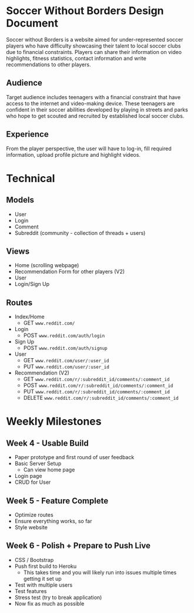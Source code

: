 # Soccer Without Borders Design Document
Soccer without Borders is a website aimed for under-represented soccer players who have difficulty showcasing their talent to local soccer clubs due to financial constraints. Players can share their information on video highlights, fitness statistics, contact information and write recommendations to other players.


## Audience

Target audience includes teenagers with a financial constraint that have access to the internet and video-making device. These teenagers are confident in their soccer abilities developed by playing in streets and parks who hope to get scouted and recruited by established local soccer clubs.


## Experience

From the player perspective, the user will have to log-in, fill required information, upload profile picture and highlight videos.


# Technical
## Models
- User
- Login
- Comment
- Subreddit (community - collection of threads + users)

## Views
- Home (scrolling webpage)
- Recommendation Form for other players (V2)
- User
- Login/Sign Up

## Routes
- Index/Home
    - GET `www.reddit.com/`
- Login
    - POST `www.reddit.com/auth/login`
- Sign Up
    - POST  `www.reddit.com/auth/signup`
- User
    - GET  `www.reddit.com/user/:user_id`
    - PUT `www.reddit.com/user/:user_id`
- Recommendation (V2)
    - GET `www.reddit.com/r/:subreddit_id/comments/:comment_id`
    - POST `www.reddit.com/r/:subreddit_id/comments/:comment_id`
    - PUT `www.reddit.com/r/:subreddit_id/comments/:comment_id`
    - DELETE `www.reddit.com/r/:subreddit_id/comments/:comment_id`



# Weekly Milestones
## Week 4 - Usable Build
- Paper prototype and first round of user feedback
- Basic Server Setup
    - Can view home page
- Login page
- CRUD for User

## Week 5 - Feature Complete

- Optimize routes
- Ensure everything works, so far
- Style website

## Week 6 - Polish + Prepare to Push Live
- CSS / Bootstrap
- Push first build to Heroku
    - This takes time and you will likely run into issues multiple times getting it set up
- Test with multiple users
- Test features
- Stress test (try to break application)
- Now fix as much as possible

